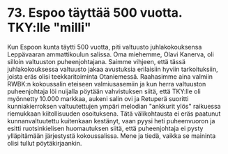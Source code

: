 


    
# 73. Espoo täyttää 500 vuotta. TKY:lle "milli"

Kun Espoon kunta täytti 500 vuotta, piti valtuusto juhlakokouksensa Leppävaaran ammattikoulun 
salissa. Oma miehemme, Olavi Kanerva, oli silloin valtuuston puheenjohtajana. Saimme vihjeen, että 
tässä juhlakokouksessa valtuusto jakaa avustuksia erilaisiin hyviin tarkoituksiin, joista eräs olisi 
teekkaritoiminta Otaniemessä. Raahasimme aina valmiin RWBK:n kokoussalin eteiseen 
valmiusasemiin ja kun herra valtuuston puheenjohtaja löi nuijalla pöytään vahvistuksen siitä, että 
TKY:lle oli myönnetty 10.000 markkaa, aukeni salin ovi ja Retuperä suoritti kunniakierroksen 
valtuutettujen ympäri melodian "ankkurit ylös" raikuessa riemukkaan kiitollisuuden osoituksena. Tätä 
välikohtausta ei eräs paatunut kunnanvaltuutettu kuitenkaan kestänyt, vaan pyysi heti puheenvuoron ja 
esitti ruotsinkielisen huomautuksen siitä, että puheenjohtaja ei pysty ylläpitämään järjestystä 
kokoussalissa. Mene ja tiedä, vaikka se maininta olisi tullut pöytäkirjaankin.

